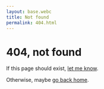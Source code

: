 ```yaml
---
layout: base.webc
title: Not found
permalink: 404.html
---
```


# 404, not found
If this page should exist, [let me know](https://github.com/ndrooo/a.ndr.ooo/issues/new).

Otherwise, maybe [go back home](/).